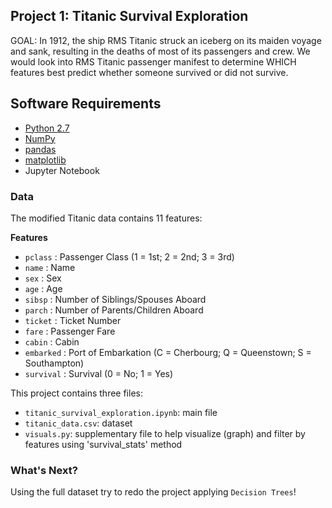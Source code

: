 ## Project 1: Titanic Survival Exploration
GOAL: In 1912, the ship RMS Titanic struck an iceberg on its maiden voyage and sank, resulting in the deaths of most of its passengers and crew. We would look into RMS Titanic passenger manifest to determine WHICH features best predict whether someone survived or did not survive.

## Software Requirements
- [Python 2.7](https://www.python.org/download/releases/2.7/)
- [NumPy](http://www.numpy.org/)
- [pandas](http://pandas.pydata.org/)
- [matplotlib](http://matplotlib.org/)
- Jupyter Notebook

### Data
The modified Titanic data contains 11 features:

**Features**
- `pclass` : Passenger Class (1 = 1st; 2 = 2nd; 3 = 3rd)
- `name` : Name
- `sex` : Sex
- `age` : Age
- `sibsp` : Number of Siblings/Spouses Aboard
- `parch` : Number of Parents/Children Aboard
- `ticket` : Ticket Number
- `fare` : Passenger Fare
- `cabin` : Cabin
- `embarked` : Port of Embarkation (C = Cherbourg; Q = Queenstown; S = Southampton)
- `survival` : Survival (0 = No; 1 = Yes)

This project contains three files:
- `titanic_survival_exploration.ipynb`: main file
- `titanic_data.csv`: dataset
- `visuals.py`: supplementary file to help visualize (graph) and filter by features using 'survival_stats' method

### What's Next?
Using the full dataset try to redo the project applying `Decision Trees`!